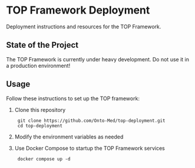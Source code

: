 # TOP Framework Deployment
Deployment instructions and resources for the TOP Framework.

## State of the Project
The TOP Framework is currently under heavy development. Do not use it in a production environment!

## Usage
Follow these instructions to set up the TOP framework:

1. Clone this repository

        git clone https://github.com/Onto-Med/top-deployment.git
        cd top-deployment
2. Modify the environment variables as needed
3. Use Docker Compose to startup the TOP Framework services

        docker compose up -d
